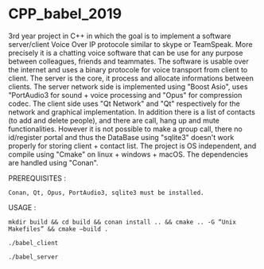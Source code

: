 # CPP_babel_2019
3rd year project in C++ in which the goal is to implement a software server/client Voice Over IP protocole similar to skype or  TeamSpeak. More precisely it is a chatting voice software that can be use for any purpose between colleagues, friends and teammates.
The software is usable over the internet and uses a binary protocole for voice transport from client to client. The server is the core, it process and allocate informations between clients.
The server network side is implemented using "Boost Asio",  uses "PortAudio3 for sound + voice processing and "Opus" for compression codec.
The client side uses "Qt Network" and "Qt" respectively for the network and graphical implementation. In addition there is a list of contacts (to add and delete people), and there are call, hang up and mute functionalities. However it is not possible to make a group call, there no id/register portal and thus the DataBase using "sqlite3" doesn't work properly for storing client + contact list.
The project is OS independent, and compile using "Cmake" on linux + windows + macOS. The dependencies are handled using "Conan".

PREREQUISITES :

    Conan, Qt, Opus, PortAudio3, sqlite3 must be installed.

USAGE : 

    mkdir build && cd build && conan install .. && cmake .. -G “Unix Makefiles” && cmake –build .

    ./babel_client
    
    ./babel_server
